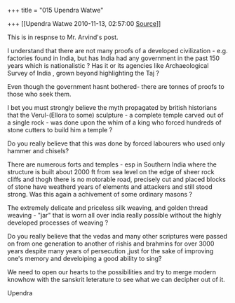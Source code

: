 +++
title = "015 Upendra Watwe"

+++
[[Upendra Watwe	2010-11-13, 02:57:00 [Source](https://groups.google.com/g/samskrita/c/d8OA7E-7WOU)]]



This is in respnse to Mr. Arvind's post.

I understand that there are not many proofs of a developed civilization - e.g. factories found in India, but has India had any government in the past 150 years which is nationalistic ? Has it or its agencies like Archaeological Survey of India , grown beyond highlighting the Taj ?

  

Even though the government hasnt bothered- there are tonnes of proofs to those who seek them.

  

I bet you must strongly believe the myth propagated by british historians that the Verul-(Ellora to some) sculpture - a complete temple carved out of a single rock - was done upon the whim of a king who forced hundreds of stone cutters to build him a temple ?

Do you really believe that this was done by forced labourers who used only hammer and chisels?



There are numerous forts and temples - esp in Southern India where the structure is built about 2000 ft from sea level on the edge of sheer rock cliffs and thogh there is no motorable road, precisely cut and placed blocks of stone have weatherd years of elements and attackers and still stood strong. Was this again a achivement of some ordinary masons ?

  

The extremely delicate and priceless silk weaving, and golden thread weaving - "jar" that is worn all over india really possible without the highly developed processes of weaving ?

  

  

Do you really believe that the vedas and many other scriptures were passed on from one generation to another of rishis and brahmins for over 3000 years despite many years of persecution ,just for the sake of improving one's memory and develoiping a good ability to sing?

  

We need to open our hearts to the possibilities and try to merge modern knowhow with the sanskrit leterature to see what we can decipher out of it.

  

Upendra

  

